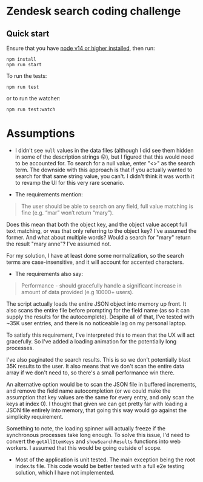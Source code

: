 # Zendesk search coding challenge

## Quick start

Ensure that you have [node v14 or higher installed](https://nodejs.org/en/download/), then run:

```
npm install
npm run start
``` 

To run the tests:

```
npm run test
```

or to run the watcher:

```
npm run test:watch
```

# Assumptions

* I didn't see `null` values in the data files (although I did see them hidden in some of the description strings 😛), but I figured that this would need to be accounted for. To search for a null value, enter "<<NULL>>" as the search term. The downside with this approach is that if you actually wanted to search for that same string value, you can't. I didn't think it was worth it to revamp the UI for this very rare scenario.

* The requirements mention:

> The user should be able to search on any field, full value matching is fine (e.g. “mar” won’t return “mary”).

Does this mean that both the object key, and the object value accept full text matching, or was that only referring to the object key? I've assumed the former. And what about multiple words? Would a search for "mary" return the result "mary anne"? I've assumed not.

For my solution, I have at least done some normalization, so the search terms are case-insensitive, and it will account for accented characters.

* The requirements also say:

> Performance - should gracefully handle a significant increase in amount of data provided (e.g 10000+ users).

The script actually loads the entire JSON object into memory up front. It also scans the entire file before prompting for the field name (as so it can supply the results for the autocomplete). Despite all of that, I've tested with ~35K user entries, and there is no noticeable lag on my personal laptop.

To satisfy this requirement, I've interpreted this to mean that the UX will act gracefully. So I've added a loading animation for the potentially long processes.

I've also paginated the search results. This is so we don't potentially blast 35K results to the user. It also means that we don't scan the entire data array if we don't need to, so there's a small performance win there.

An alternative option would be to scan the JSON file in buffered increments, and remove the field name autocompletion (or we could make the assumption that key values are the same for every entry, and only scan the keys at index 0). I thought that given we can get pretty far with loading a JSON file entirely into memory, that going this way would go against the simplicity requirement.

Something to note, the loading spinner will actually freeze if the synchronous processes take long enough. To solve this issue, I'd need to convert the `getAllItemKeys` and `showSearchResults` functions into web workers. I assumed that this would be going outside of scope.

* Most of the application is unit tested. The main exception being the root index.ts file. This code would be better tested with a full e2e testing solution, which I have not implemented.
